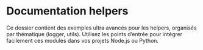 # Documentation helpers

Ce dossier contient des exemples ultra avancés pour les helpers, organisés par thématique (logger, utils). Utilisez les points d’entrée pour intégrer facilement ces modules dans vos projets Node.js ou Python.
